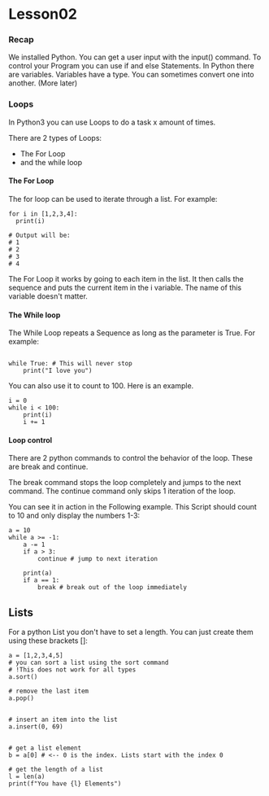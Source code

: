 # Lesson02

### Recap

We installed Python.
You can get a user input with the input() command.
To control your Program you can use if and else Statements.
In Python there are variables. Variables have a type. You can sometimes convert one into another. (More later)

### Loops

In Python3 you can use Loops to do a task x amount of times.

There are 2 types of Loops:
 - The For Loop
 - and the while loop


 #### The For Loop
 The for loop can be used to iterate through a list. For example:

 ```python3
for i in [1,2,3,4]:
   print(i)

# Output will be:
# 1
# 2
# 3
# 4
```

The For Loop it works by going to each item in the list. It then calls the sequence and puts the current item in the i variable. The name of this variable doesn't matter.

#### The While loop
The While Loop repeats a Sequence as long as the parameter is True. For example:

```python3

while True: # This will never stop
    print("I love you")

```

You can also use it to count to 100. Here is an example.

```python3
i = 0
while i < 100:
    print(i)
    i += 1

```

#### Loop control
There are 2 python commands to control the behavior of the loop. These are break and continue.

The break command stops the loop completely and jumps to the next command.
The continue command only skips 1 iteration of the loop.

You can see it in action in the Following example. This Script should count to 10 and only display the numbers 1-3:

```python3
a = 10
while a >= -1:
    a -= 1
    if a > 3:
        continue # jump to next iteration
    
    print(a)
    if a == 1:
        break # break out of the loop immediately
```


## Lists
For a python List you don't have to set a length. You can just create them using these brackets []:

```python3
a = [1,2,3,4,5]
# you can sort a list using the sort command
# !This does not work for all types
a.sort()

# remove the last item
a.pop()


# insert an item into the list
a.insert(0, 69)


# get a list element
b = a[0] # <-- 0 is the index. Lists start with the index 0

# get the length of a list
l = len(a)
print(f"You have {l} Elements")

````